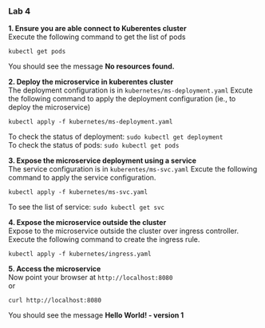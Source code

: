 ### Lab 4

**1. Ensure you are able connect to Kuberentes cluster**  
Execute the following command to get the list of pods
```
kubectl get pods
```
You should see the message **No resources found.**  

**2. Deploy the microservice in kuberentes cluster**  
The deployment configuration is in `kubernetes/ms-deployment.yaml`
Excute the following command to apply the deployment configuration (ie., to deploy the microservice)
```
kubectl apply -f kubernetes/ms-deployment.yaml
```
To check the status of deployment: `sudo kubectl get deployment`  
To check the status of pods: `sudo kubectl get pods`

**3. Expose the microservice deployment using a service**  
The service configuration is in `kuberentes/ms-svc.yaml`
Excute the following command to apply the service configuration.
```
kubectl apply -f kubernetes/ms-svc.yaml
```
To see the list of service: `sudo kubectl get svc`

**4. Expose the microservice outside the cluster**  
Expose to the microservice outside the cluster over ingress controller. Execute the following command to create the ingress rule.
```
kubectl apply -f kubernetes/ingress.yaml
```

**5. Access the microservice**  
Now point your browser at `http://localhost:8080`  
or
```
curl http://localhost:8080
```

You should see the message **Hello World! - version 1**
